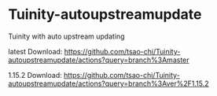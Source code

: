 # Tuinity-autoupstreamupdate
Tuinity with auto upstream updating

latest Download: https://github.com/tsao-chi/Tuinity-autoupstreamupdate/actions?query=branch%3Amaster

1.15.2 Download: https://github.com/tsao-chi/Tuinity-autoupstreamupdate/actions?query=branch%3Aver%2F1.15.2
